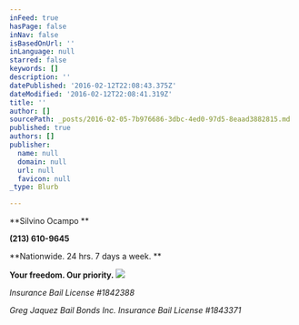 ```yaml
---
inFeed: true
hasPage: false
inNav: false
isBasedOnUrl: ''
inLanguage: null
starred: false
keywords: []
description: ''
datePublished: '2016-02-12T22:08:43.375Z'
dateModified: '2016-02-12T22:08:41.319Z'
title: ''
author: []
sourcePath: _posts/2016-02-05-7b976686-3dbc-4ed0-97d5-8eaad3882815.md
published: true
authors: []
publisher:
  name: null
  domain: null
  url: null
  favicon: null
_type: Blurb

---
```

**Silvino Ocampo **

**(213) 610-9645**

**Nationwide. 24 hrs. 7 days a week. **

**Your freedom. Our priority.**
![](https://s3-us-west-2.amazonaws.com/the-grid-img/p/8fd09a417cd46e979e6d2c2413b87484e3b63ec9.jpg)

_Insurance Bail License \#1842388_

_Greg Jaquez Bail Bonds Inc. Insurance Bail License \#1843371_